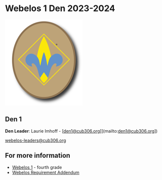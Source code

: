# Webelos 1 Den 2023-2024 #

![alt text](../../images/dens/webelos_oval.png "cub scout webelos rank")

## Den 1

**Den Leader**: Laurie Imhoff  - [den1@cub306.org]](mailto:den1@cub306.org])


webelos-leaders@cub306.org

## For more information ##

* [Webelos 1](https://cubscouts.org/library/welcome-to-webelos-cub-scouting/) - fourth grade
* [Webelos Requirement Addendum](https://filestore.scouting.org/filestore/cubscouts/pdf/WEBELOS_AOL_Addendum.pdf)
